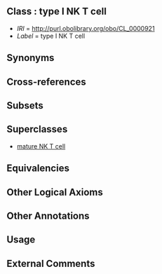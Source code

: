 
## Class : type I NK T cell

 * *IRI* = http://purl.obolibrary.org/obo/CL_0000921
 * *Label* = type I NK T cell

## Synonyms


## Cross-references


## Subsets


## Superclasses

 * [mature NK T cell](../../CL/14/CL_0000814.md)

## Equivalencies


## Other Logical Axioms


## Other Annotations


## Usage


## External Comments

